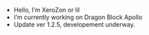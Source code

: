 - Hello, I’m XeroZon or lil
- I’m currently working on Dragon Block Apollo
- Update ver 1.2.5, developement underway.

<!---
XeroZon/XeroZon is a ✨ special ✨ repository because its `README.md` (this file) appears on your GitHub profile.
You can click the Preview link to take a look at your changes.
--->
